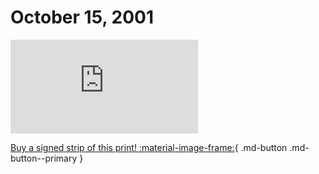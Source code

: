 # October 15, 2001

![](https://www.achewood.com/comic.php?date=10152001)

[Buy a signed strip of this print! :material-image-frame:](https://achewood-holiday-pop-up.myshopify.com/products/strip#10152001){ .md-button .md-button--primary }
